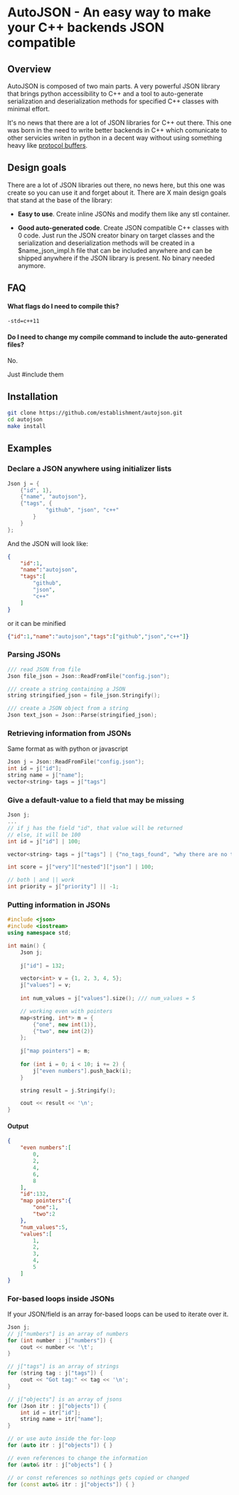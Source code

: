 AutoJSON - An easy way to make your C++ backends JSON compatible
================================================================

Overview
--------
AutoJSON is composed of two main parts. A very powerful JSON library that brings python accessibility to C++ and a tool to auto-generate serialization and deserialization methods for specified C++ classes with minimal effort.
  
  
It's no news that there are a lot of JSON libraries for C++ out there. This one was born in the need to write better backends in C++ which comunicate to other servicies writen in python in a decent way without using something heavy like [protocol buffers](https://github.com/google/protobuf).

Design goals
------------
There are a lot of JSON libraries out there, no news here, but this one was create so you can use it and forget about it. There are X main design goals that stand at the base of the library:

- **Easy to use**. Create inline JSONs and modify them like any stl container.

- **Good auto-generated code**. Create JSON compatible C++ classes with 0 code. Just run the JSON creator binary on target classes and the serialization and deserialization methods will be created in a $name_json_impl.h file that can be included anywhere and can be shipped anywhere if the JSON library is present. No binary needed anymore.   

FAQ
---

#### What flags do I need to compile this?

```
-std=c++11
```

#### Do I need to change my compile command to include the auto-generated files?

No.

Just #include them

Installation
------------

```sh
git clone https://github.com/establishment/autojson.git
cd autojson
make install
```

Examples
--------
### Declare a JSON anywhere using initializer lists

```cpp
Json j = {
    {"id", 1},
    {"name", "autojson"},
    {"tags", {
            "github", "json", "c++"
        }
    }
};
```

And the JSON will look like:

```json
{
    "id":1,
    "name":"autojson",
    "tags":[
        "github",
        "json",
        "c++"
    ]
}
```

or it can be minified

```json
{"id":1,"name":"autojson","tags":["github","json","c++"]}
```

### Parsing JSONs

```cpp
/// read JSON from file
Json file_json = Json::ReadFromFile("config.json");

/// create a string containing a JSON
string stringified_json = file_json.Stringify();

/// create a JSON object from a string
Json text_json = Json::Parse(stringified_json);
```

### Retrieving information from JSONs
Same format as with python or javascript

```cpp
Json j = Json::ReadFromFile("config.json");
int id = j["id"];
string name = j["name"];
vector<string> tags = j["tags"]
```

### Give a default-value to a field that may be missing

```cpp
Json j;
...
// if j has the field "id", that value will be returned
// else, it will be 100
int id = j["id"] | 100;

vector<string> tags = j["tags"] | {"no_tags_found", "why there are no tags?};

int score = j["very"]["nested"]["json"] | 100;

// both | and || work
int priority = j["priority"] || -1;
```

### Putting information in JSONs

```cpp
#include <json>
#include <iostream>
using namespace std;

int main() {
    Json j;
    
    j["id"] = 132;

    vector<int> v = {1, 2, 3, 4, 5};
    j["values"] = v;
       
    int num_values = j["values"].size(); /// num_values = 5

    // working even with pointers
    map<string, int*> m = {
        {"one", new int(1)},
        {"two", new int(2)}
    };
    
    j["map pointers"] = m;
    
    for (int i = 0; i < 10; i += 2) {
        j["even numbers"].push_back(i);
    }

    string result = j.Stringify();

    cout << result << '\n';
}
```

#### Output

```json
{
    "even numbers":[
        0,
        2,
        4,
        6,
        8
    ],
    "id":132,
    "map pointers":{
        "one":1,
        "two":2
    },
    "num_values":5,
    "values":[
        1,
        2,
        3,
        4,
        5
    ]
}
```

### For-based loops inside JSONs
If your JSON/field is an array for-based loops can be used to iterate over it. 

```cpp
Json j;
// j["numbers"] is an array of numbers 
for (int number : j["numbers"]) {
    cout << number << '\t';
}

// j["tags"] is an array of strings
for (string tag : j["tags"]) {
    cout << "Got tag:" << tag << '\n';
}

// j["objects"] is an array of jsons
for (Json itr : j["objects"]) {
    int id = itr["id"];
    string name = itr["name"];
}

// or use auto inside the for-loop
for (auto itr : j["objects"]) { }

// even references to change the information
for (auto& itr : j["objects"] { }

// or const references so nothings gets copied or changed
for (const auto& itr : j["objects"]) { }
```
